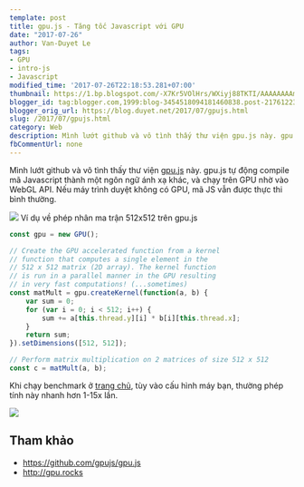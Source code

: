 ```yaml
---
template: post
title: gpu.js - Tăng tốc Javascript với GPU
date: "2017-07-26"
author: Van-Duyet Le
tags:
- GPU
- intro-js
- Javascript
modified_time: '2017-07-26T22:18:53.281+07:00'
thumbnail: https://1.bp.blogspot.com/-X7Kr5VOlHrs/WXiyj88TKTI/AAAAAAAAmTo/zXoRm7bqaOM-DSDvG1EEBlHaN52T5Tp_gCK4BGAYYCw/s1600/687474703a2f2f6770752e726f636b732f696d672f6f67696d6167652e706e67.png
blogger_id: tag:blogger.com,1999:blog-3454518094181460838.post-2176122338353487366
blogger_orig_url: https://blog.duyet.net/2017/07/gpujs.html
slug: /2017/07/gpujs.html
category: Web
description: Mình lướt github và vô tình thấy thư viện gpu.js này. gpu.js tự động compile mã Javascript thành một ngôn ngữ ánh xạ khác, và chạy trên GPU nhờ vào WebGL API. Nếu máy trình duyệt không có GPU, mã JS vẫn được thực thi bình thường.
fbCommentUrl: none
---
```


Mình lướt github và vô tình thấy thư viện [gpu.js](http://gpu.rocks/) này. gpu.js tự động compile mã Javascript thành một ngôn ngữ ánh xạ khác, và chạy trên GPU nhờ vào WebGL API. Nếu máy trình duyệt không có GPU, mã JS vẫn được thực thi bình thường.

![](https://1.bp.blogspot.com/-X7Kr5VOlHrs/WXiyj88TKTI/AAAAAAAAmTo/zXoRm7bqaOM-DSDvG1EEBlHaN52T5Tp_gCK4BGAYYCw/s640/687474703a2f2f6770752e726f636b732f696d672f6f67696d6167652e706e67.png)
Ví dụ về phép nhân ma trận 512x512 trên gpu.js

```js
const gpu = new GPU();

// Create the GPU accelerated function from a kernel
// function that computes a single element in the
// 512 x 512 matrix (2D array). The kernel function
// is run in a parallel manner in the GPU resulting
// in very fast computations! (...sometimes)
const matMult = gpu.createKernel(function(a, b) {
    var sum = 0;
    for (var i = 0; i < 512; i++) {
        sum += a[this.thread.y][i] * b[i][this.thread.x];
    }
    return sum;
}).setDimensions([512, 512]);

// Perform matrix multiplication on 2 matrices of size 512 x 512
const c = matMult(a, b);
```

Khi chạy benchmark ở [trang chủ](http://gpu.rocks/), tùy vào cấu hình máy bạn, thường phép tính này nhanh hơn 1-15x lần.

[![](https://3.bp.blogspot.com/-LYVs-Hn-dbA/WXixNemXumI/AAAAAAAAmTY/4jNUMj9nKKYR-Czzls_MGFcGcpZq5n4bACLcBGAs/s1600/Screenshot%2Bfrom%2B2017-07-26%2B22-11-18.png)](https://3.bp.blogspot.com/-LYVs-Hn-dbA/WXixNemXumI/AAAAAAAAmTY/4jNUMj9nKKYR-Czzls_MGFcGcpZq5n4bACLcBGAs/s1600/Screenshot%2Bfrom%2B2017-07-26%2B22-11-18.png)

## Tham khảo 

- https://github.com/gpujs/gpu.js
- http://gpu.rocks
